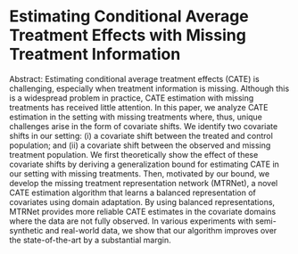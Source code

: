 # Estimating Conditional Average Treatment Effects with Missing Treatment Information

Abstract: Estimating conditional average treatment effects (CATE) is challenging, especially when treatment information is missing. Although this is a widespread problem in practice, CATE estimation with missing treatments has received little attention. In this paper, we analyze CATE estimation in the setting with missing treatments where, thus, unique challenges arise in the form of covariate shifts. We identify two covariate shifts in our setting: (i) a covariate shift between the treated and control population; and (ii) a covariate shift between the observed and missing treatment population. We first theoretically show the effect of these covariate shifts by deriving a generalization bound for estimating CATE in our setting with missing treatments. Then, motivated by our bound, we develop the missing treatment representation network (MTRNet), a novel CATE estimation algorithm that learns a balanced representation of covariates using domain adaptation. By using balanced representations, MTRNet provides more reliable CATE estimates in the covariate domains where the data are not fully observed. In various experiments with semi-synthetic and real-world data, we show that our algorithm improves over the state-of-the-art by a substantial margin. 

